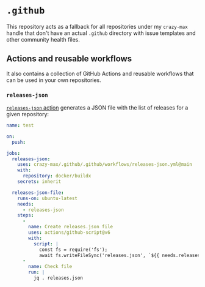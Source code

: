 # `.github`

This repository acts as a fallback for all repositories under my `crazy-max`
handle that don't have an actual `.github` directory with issue templates and
other community health files.

## Actions and reusable workflows

It also contains a collection of GitHub Actions and reusable workflows
that can be used in your own repositories.

### `releases-json`

[`releases-json` action](.github/workflows/releases-json.yml) generates a JSON
file with the list of releases for a given repository:

```yaml
name: test

on:
  push:

jobs:
  releases-json:
    uses: crazy-max/.github/.github/workflows/releases-json.yml@main
    with:
      repository: docker/buildx
    secrets: inherit

  releases-json-file:
    runs-on: ubuntu-latest
    needs:
      - releases-json
    steps:
      -
        name: Create releases.json file
        uses: actions/github-script@v6
        with:
          script: |
            const fs = require('fs');
            await fs.writeFileSync('releases.json', `${{ needs.releases-json.outputs.releases }}`);
      -
        name: Check file
        run: |
          jq . releases.json
```
